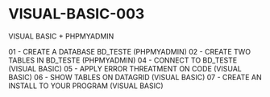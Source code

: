 # VISUAL-BASIC-003

VISUAL BASIC + PHPMYADMIN

01 - CREATE A DATABASE BD_TESTE (PHPMYADMIN)
02 - CREATE TWO TABLES IN BD_TESTE (PHPMYADMIN)
04 - CONNECT TO BD_TESTE (VISUAL BASIC)
05 - APPLY ERROR THREATMENT ON CODE (VISUAL BASIC)
06 - SHOW TABLES ON DATAGRID (VISUAL BASIC)
07 - CREATE AN INSTALL TO YOUR PROGRAM (VISUAL BASIC)
